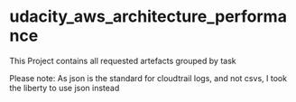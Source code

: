 # udacity_aws_architecture_performance
This Project contains all requested artefacts grouped by task

Please note: As json is the standard for cloudtrail logs, and not csvs, I took the liberty to use json instead
